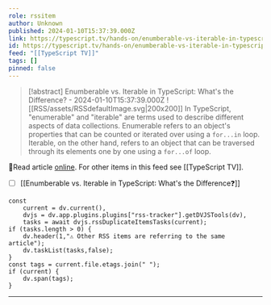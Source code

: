 ```yaml
---
role: rssitem
author: Unknown
published: 2024-01-10T15:37:39.000Z
link: https://typescript.tv/hands-on/enumberable-vs-iterable-in-typescript-whats-the-difference/
id: https://typescript.tv/hands-on/enumberable-vs-iterable-in-typescript-whats-the-difference/
feed: "[[TypeScript TV]]"
tags: []
pinned: false
---
```


> [!abstract] Enumberable vs. Iterable in TypeScript: What's the Difference? - 2024-01-10T15:37:39.000Z
> <span class="rss-image">![[RSS/assets/RSSdefaultImage.svg|200x200]]</span> In TypeScript, "enumerable" and "iterable" are terms
>                 used to describe different aspects of data collections. Enumerable refers to an
>                 object's properties that can be counted or iterated over using a `for...in`
>                 loop. Iterable, on the other hand, refers to an object that can be traversed through
>                 its elements one by one using a `for...of` loop.

🔗Read article [online](https://typescript.tv/hands-on/enumberable-vs-iterable-in-typescript-whats-the-difference/). For other items in this feed see [[TypeScript TV]].

- [ ] [[Enumberable vs․ Iterable in TypeScript꞉ What's the Difference❓]]

~~~dataviewjs
const
    current = dv.current(),
	dvjs = dv.app.plugins.plugins["rss-tracker"].getDVJSTools(dv),
	tasks = await dvjs.rssDuplicateItemsTasks(current);
if (tasks.length > 0) {
	dv.header(1,"⚠ Other RSS items are referring to the same article");
    dv.taskList(tasks,false);
}
const tags = current.file.etags.join(" ");
if (current) {
	dv.span(tags);
}
~~~

- - -

